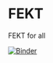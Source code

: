 # FEKT
FEKT for all


[![Binder](https://mybinder.org/badge_logo.svg)](https://mybinder.org/v2/gh/venca611/FEKT/1.semestr/EL1/master?filepath=Zákl_Zákony.ipynb)
